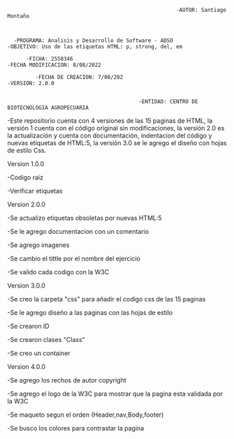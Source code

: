  
                                                          -AUTOR: Santiago Montaño  

    
     
      -PROGRAMA: Analisis y Desarrollo de Software - ADSO                    -OBJETIVO: Uso de las etiquetas HTML: p, strong, del, em
            
          -FICHA: 2558346                                                      -FECHA MODIFICACION: 8/08/2022
   
             -FECHA DE CREACION: 7/08/202                                          -VERSION: 2.0.0     
             
                                                                                   
                                              -ENTIDAD: CENTRO DE BIOTECNOLOGIA AGROPECUARIA                                 
      

    
   -Este repositorio cuenta con 4 versiones de las 15 paginas de HTML, la versión 1 cuenta con el código original sin modificaciones, la versión 2.0 es la actualización y cuenta con documentación, indentacion del código y nuevas etiquetas de HTML:5, la versión 3.0 se le agrego el diseño con hojas de estilo Css.
    
   Version 1.0.0
   
   -Codigo raiz
   
   -Verificar etiquetas
   
   
   Version 2.0.0
   
   -Se actualizo etiquetas obsoletas por nuevas HTML:5
   
   -Se le agrego documentacion con un comentario 
   
   -Se agrego imagenes
   
   -Se cambio el tittle por el nombre del ejercicio
   
   -Se valido cada codigo con la W3C
   
   
   Version 3.0.0
   
  -Se creo la carpeta "css" para añadir el codigo css de las 15 paginas
  
  -Se le agrego diseño a las paginas con las hojas de estilo
  
  -Se crearon ID
  
  -Se crearon clases "Class"
  
  -Se creo un container 
  
  
  
  
  Version 4.0.0
  
  -Se agrego los rechos de autor copyright
  
  -Se agrego el logo de la W3C para mostrar que la pagina esta validada por la W3C
  
  -Se maqueto segun el orden (Header,nav,Body,footer) 
  
  -Se busco los colores para contrastar la pagina
  




